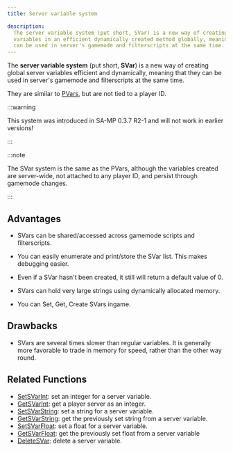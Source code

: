 ```yaml
---
title: Server variable system

description:
  The server variable system (put short, SVar) is a new way of creating server
  variables in an efficient dynamically created method globally, meaning they
  can be used in server's gamemode and filterscripts at the same time.
---
```


The **server variable system** (put short, **SVar**) is a new way of creating
global server variables efficient and dynamically, meaning that they can be used
in server's gamemode and filterscripts at the same time.

They are similar to [PVars](perplayervariablesystem), but are not tied to a
player ID.

:::warning

This system was introduced in SA-MP 0.3.7 R2-1 and will not work in earlier versions!

:::

:::note

The SVar system is the same as the PVars, although the variables created are
server-wide, not attached to any player ID, and persist through gamemode
changes.

:::

## Advantages

- SVars can be shared/accessed across gamemode scripts and filterscripts.

- You can easily enumerate and print/store the SVar list. This makes debugging
  easier.

- Even if a SVar hasn't been created, it still will return a default value of 0.

- SVars can hold very large strings using dynamically allocated memory.

- You can Set, Get, Create SVars ingame.

## Drawbacks

- SVars are several times slower than regular variables. It is generally more
  favorable to trade in memory for speed, rather than the other way round.

## Related Functions

- [SetSVarInt](../scripting/functions/SetSVarInt): set an integer for a server
  variable.
- [GetSVarInt](../scripting/functions/GetSVarInt): get a player server as an
  integer.
- [SetSVarString](../scripting/functions/SetSVarString): set a string for a
  server variable.
- [GetSVarString](../scripting/functions/GetSVarString): get the previously set
  string from a server variable.
- [SetSVarFloat](../scripting/functions/SetSVarFloat): set a float for a server
  variable.
- [GetSVarFloat](../scripting/functions/GetSVarFloat): get the previously set
  float from a server variable
- [DeleteSVar](../scripting/functions/DeleteSVar): delete a server variable.
